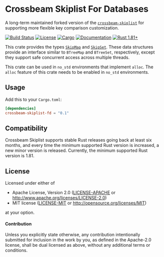 # Crossbeam Skiplist For Databases

A long-term maintained forked version of the [`crossbeam-skiplist`](https://github.com/crossbeam-rs/crossbeam/tree/master/crossbeam-skiplist) for supporting more flexible key comparison customization.

[![Build Status](https://github.com/al8n/crossbeam/workflows/CI/badge.svg)](
https://github.com/al8n/crossbeam/actions)
[![License](https://img.shields.io/badge/license-MIT_OR_Apache--2.0-blue.svg)](
https://github.com/al8n/crossbeam/tree/crossbeam-skiplist-fd/crossbeam-skiplist-fd#license)
[![Cargo](https://img.shields.io/crates/v/crossbeam-skiplist-fd.svg)](
https://crates.io/crates/crossbeam-skiplist-fd)
[![Documentation](https://docs.rs/crossbeam-skiplist-fd/badge.svg)](
https://docs.rs/crossbeam-skiplist-fd)
[![Rust 1.81+](https://img.shields.io/badge/rust-1.81+-lightgray.svg)](
https://www.rust-lang.org)

This crate provides the types [`SkipMap`] and [`SkipSet`].
These data structures provide an interface similar to `BTreeMap` and `BTreeSet`,
respectively, except they support safe concurrent access across multiple threads.

This crate can be used in `no_std` environments that implement `alloc`. The `alloc` feature of this crate needs to be enabled in `no_std` environments.

[`SkipMap`]: https://docs.rs/crossbeam-skiplist-fd/latest/crossbeam_skiplist_fd/struct.SkipMap.html
[`SkipSet`]: https://docs.rs/crossbeam-skiplist-fd/latest/crossbeam_skiplist_fd/struct.SkipSet.html

## Usage

Add this to your `Cargo.toml`:

```toml
[dependencies]
crossbeam-skiplist-fd = "0.1"
```

## Compatibility

Crossbeam Skiplist supports stable Rust releases going back at least six months,
and every time the minimum supported Rust version is increased, a new minor
version is released. Currently, the minimum supported Rust version is 1.81.

## License

Licensed under either of

 * Apache License, Version 2.0 ([LICENSE-APACHE](LICENSE-APACHE) or http://www.apache.org/licenses/LICENSE-2.0)
 * MIT license ([LICENSE-MIT](LICENSE-MIT) or http://opensource.org/licenses/MIT)

at your option.

#### Contribution

Unless you explicitly state otherwise, any contribution intentionally submitted
for inclusion in the work by you, as defined in the Apache-2.0 license, shall be
dual licensed as above, without any additional terms or conditions.
